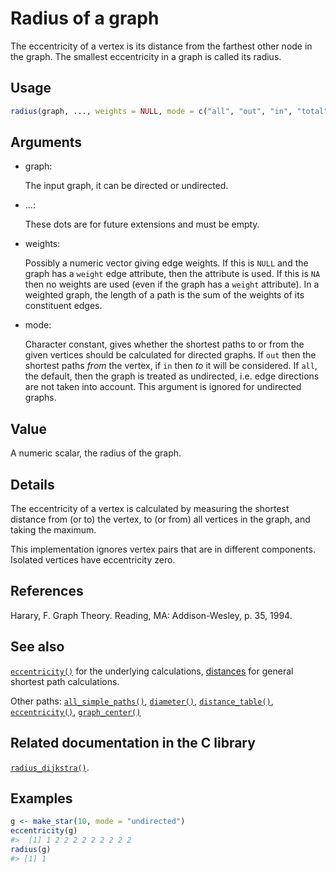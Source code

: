 # Radius of a graph

The eccentricity of a vertex is its distance from the farthest other
node in the graph. The smallest eccentricity in a graph is called its
radius.

## Usage

``` r
radius(graph, ..., weights = NULL, mode = c("all", "out", "in", "total"))
```

## Arguments

- graph:

  The input graph, it can be directed or undirected.

- ...:

  These dots are for future extensions and must be empty.

- weights:

  Possibly a numeric vector giving edge weights. If this is `NULL` and
  the graph has a `weight` edge attribute, then the attribute is used.
  If this is `NA` then no weights are used (even if the graph has a
  `weight` attribute). In a weighted graph, the length of a path is the
  sum of the weights of its constituent edges.

- mode:

  Character constant, gives whether the shortest paths to or from the
  given vertices should be calculated for directed graphs. If `out` then
  the shortest paths *from* the vertex, if `in` then *to* it will be
  considered. If `all`, the default, then the graph is treated as
  undirected, i.e. edge directions are not taken into account. This
  argument is ignored for undirected graphs.

## Value

A numeric scalar, the radius of the graph.

## Details

The eccentricity of a vertex is calculated by measuring the shortest
distance from (or to) the vertex, to (or from) all vertices in the
graph, and taking the maximum.

This implementation ignores vertex pairs that are in different
components. Isolated vertices have eccentricity zero.

## References

Harary, F. Graph Theory. Reading, MA: Addison-Wesley, p. 35, 1994.

## See also

[`eccentricity()`](https://r.igraph.org/reference/eccentricity.md) for
the underlying calculations,
[distances](https://r.igraph.org/reference/distances.md) for general
shortest path calculations.

Other paths:
[`all_simple_paths()`](https://r.igraph.org/reference/all_simple_paths.md),
[`diameter()`](https://r.igraph.org/reference/diameter.md),
[`distance_table()`](https://r.igraph.org/reference/distances.md),
[`eccentricity()`](https://r.igraph.org/reference/eccentricity.md),
[`graph_center()`](https://r.igraph.org/reference/graph_center.md)

## Related documentation in the C library

[`radius_dijkstra()`](https://igraph.org/c/html/latest/igraph-Structural.html#igraph_radius_dijkstra).

## Examples

``` r
g <- make_star(10, mode = "undirected")
eccentricity(g)
#>  [1] 1 2 2 2 2 2 2 2 2 2
radius(g)
#> [1] 1
```
